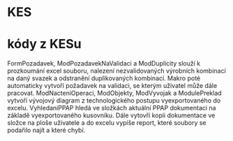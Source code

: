 # KES
# kódy z KESu
FormPozadavek, ModPozadavekNaValidaci a ModDuplicity slouží k prozkoumání excel souboru, nalezení nezvalidovaných výrobních kombinací na daný svazek a odstranění duplikovaných kombinací. Makro poté automaticky vytvoří požadavek na validaci, se kterým uživatel může dále pracovat.
ModNacteniOperaci, ModObjekty, ModVyvojak a ModulePreklad vytvoří vývojový diagram z technologického postupu vyexportovaného do excelu.
VyhledaniPPAP hledá ve složkách aktuální PPAP dokumentaci na základě vyexportovaného kusovníku. Dále vytovří kopii dokumentace ve složce na ploše uživatele a do excelu vypíše report, které soubory se podařilo najít a které chybí.
